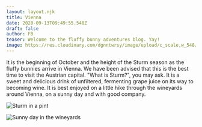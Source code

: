 ```yaml
---
layout: layout.njk
title: Vienna
date: 2020-09-13T09:49:55.548Z
draft: false
author: FB
teaser: Welcome to the fluffy bunny adventures blog. Yay!
image: https://res.cloudinary.com/dgnntwrsy/image/upload/c_scale,w_548/v1603541345/IMG_20201011_000550_zrj1gy.jpg
---
```

It is the beginning of October and the height of the Sturm season as the fluffy bunnies arrive in Vienna. We have been advised that this is the best time to visit the Austrian capital. "What is Sturm?", you may ask. It is a sweet and delicious drink of unfiltered, fermenting grape juice on its way to becoming wine. It is best enjoyed on a little hike through the wineyards around Vienna, on a sunny day and with good company. 

![Sturm in a pint](https://res.cloudinary.com/dgnntwrsy/image/upload/c_scale,w_500/v1603541345/IMG_20201011_000550_zrj1gy.jpg)

![Sunny day in the wineyards](https://res.cloudinary.com/dgnntwrsy/image/upload/c_scale,w_800/v1603542060/IMG_20201010_133407_np6cyk.jpg)